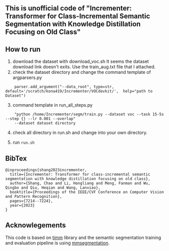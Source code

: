 ## This is unofficial code of "Incrementer: Transformer for Class-Incremental Semantic Segmentation with Knowledge Distillation Focusing on Old Class"

## How to run

1. download the dataset with download_voc.sh
    It seems the dataset download link doesn't exits.
    Use the train_aug.txt file that I attached.
2. check the dataset directory and change the command template of argparsers.py
```
    parser.add_argument("--data_root", type=str, default='/scratch/kona419/Incrementer/VOCdevkit/',  help="path to Dataset")
```
3. command template in run_all_steps.py
```
    "python /home/Incrementer/segm/train.py --dataset voc --task 15-5s --step {} --lr 0.001 --overlap"
    --dataset dataset directory
```
4. check all directory in run.sh and change into your own directory.

5. run 
```run.sh```

## BibTex
```
@inproceedings{shang2023incrementer,
  title={Incrementer: Transformer for class-incremental semantic segmentation with knowledge distillation focusing on old class},
  author={Shang, Chao and Li, Hongliang and Meng, Fanman and Wu, Qingbo and Qiu, Heqian and Wang, Lanxiao},
  booktitle={Proceedings of the IEEE/CVF Conference on Computer Vision and Pattern Recognition},
  pages={7214--7224},
  year={2023}
}
```

## Acknowlegements

This code is based on [timm](https://github.com/rstrudel/segmenter) library and the semantic segmentation training and evaluation pipeline 
is using [mmsegmentation](https://github.com/open-mmlab/mmsegmentation).
